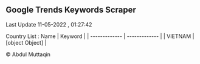 

## Google Trends Keywords Scraper 
 
Last Update 11-05-2022 , 01:27:42

Country List :
 Name  | Keyword |
| ------------- | ------------- |
| VIETNAM | [object Object] |



© Abdul Muttaqin 
